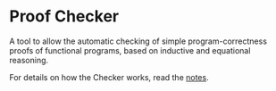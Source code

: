 # Proof Checker

A tool to allow the automatic checking of simple program-correctness proofs of functional programs, based on inductive and equational reasoning.

For details on how the Checker works, read the [notes](ProofChecker/blob/master/notes.pdf).